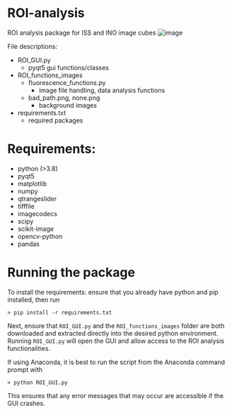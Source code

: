 # ROI-analysis
ROI analysis package for ISS and INO image cubes
![image](https://user-images.githubusercontent.com/84033812/129761866-83b31096-4b1d-437f-8a8f-1ffb65cb51c3.png)

File descriptions:
- ROI_GUI.py
  - pyqt5 gui functions/classes
- ROI_functions_images
  - fluorescence_functions.py
    - image file handling, data analysis functions
  - bad_path.png, none.png
    - background images
- requirements.txt
  - required packages
  
# Requirements:
- python (>3.8)
- pyqt5
- matplotlib
- numpy
- qtrangeslider
- tifffile
- imagecodecs
- scipy
- scikit-image
- opencv-python
- pandas

# Running the package
To install the requirements: ensure that you already have python and pip installed, then run

    > pip install -r requirements.txt

Next, ensure that `ROI_GUI.py` and the `ROI_functions_images` folder are both downloaded and extracted directly into the desired python environment. 
Running `ROI_GUI.py` will open the GUI and allow access to the ROI analysis functionalities.

If using Anaconda, it is best to run the script from the Anaconda command prompt with

    > python ROI_GUI.py
    
This ensures that any error messages that may occur are accessible if the GUI crashes.
